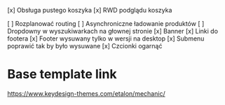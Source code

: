 [x] Obsługa pustego koszyka
[x] RWD podglądu koszyka

[ ] Rozplanować routing
[ ] Asynchroniczne ładowanie produktów
[ ] Dropdowny w wyszukiwarkach na głownej stronie
[x] Banner
[x] Linki do footera
[x] Footer wysuwany tylko w wersji na desktop
[x] Submenu poprawić tak by było wysuwane
[x] Czcionki ogarnąć

# Base template link
https://www.keydesign-themes.com/etalon/mechanic/

